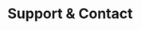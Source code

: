 <!-- Space: PROJECTS -->
<!-- Parent: readme -->
<!-- Title: Support & Contact -->

# Support & Contact
